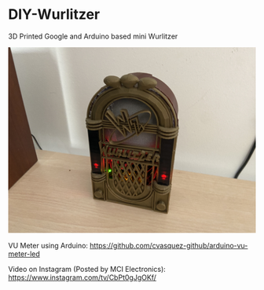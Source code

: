 # DIY-Wurlitzer
3D Printed Google and Arduino based mini Wurlitzer

![alt text](https://raw.githubusercontent.com/cvasquez-github/DIY-Wurlitzer/main/E1BE4D88-42F4-468B-8C0C-E0565B1DF7A8.jpeg)

VU Meter using Arduino:
https://github.com/cvasquez-github/arduino-vu-meter-led

Video on Instagram (Posted by MCI Electronics): https://www.instagram.com/tv/CbPt0gJgOKf/

